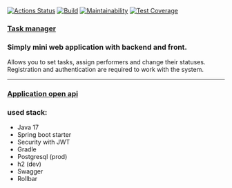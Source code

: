 [![Actions Status](https://github.com/ruslVT/java-project-73/workflows/hexlet-check/badge.svg)](https://github.com/ruslVT/java-project-73/actions)
[![Build](https://github.com/ruslVT/java-project-73/actions/workflows/build.yml/badge.svg)](https://github.com/ruslVT/java-project-73/actions/workflows/build.yml)
[![Maintainability](https://api.codeclimate.com/v1/badges/62b4fe1dd5166f53d05a/maintainability)](https://codeclimate.com/github/ruslVT/java-project-73/maintainability)
[![Test Coverage](https://api.codeclimate.com/v1/badges/62b4fe1dd5166f53d05a/test_coverage)](https://codeclimate.com/github/ruslVT/java-project-73/test_coverage)

### [Task manager](https://java-project-73-production-0377.up.railway.app/)

### Simply mini web application with backend and front.
 Allows you to set tasks, assign performers and change their statuses. Registration and authentication are required to work with the system.
***

### [Application open api](https://java-project-73-production-0377.up.railway.app/swagger-ui/index.html?configUrl=/v3/api-docs/swagger-config)

### used stack:
* Java 17
* Spring boot starter
* Security with JWT
* Gradle
* Postgresql (prod)
* h2 (dev)
* Swagger
* Rollbar